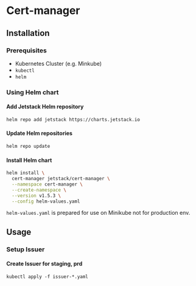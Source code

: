 # Cert-manager 

## Installation

### Prerequisites
- Kubernetes Cluster (e.g. Minkube)
- `kubectl`
- `helm`

### Using Helm chart

#### Add Jetstack Helm repository
```bash
helm repo add jetstack https://charts.jetstack.io
```

#### Update Helm repositories
```bash
helm repo update
```

#### Install Helm chart
```bash
helm install \
  cert-manager jetstack/cert-manager \
  --namespace cert-manager \
  --create-namespace \
  --version v1.5.3 \
  --config helm-values.yaml
```
`helm-values.yaml` is prepared for use on Minikube not for production env.

## Usage

### Setup Issuer

#### Create Issuer for staging, prd
```
kubectl apply -f issuer-*.yaml
```


